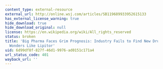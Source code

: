```yaml
---
content_type: external-resource
external_url: http://online.wsj.com/articles/SB119689933952615133
has_external_license_warning: true
hide_download: true
hide_download_original: null
license: https://en.wikipedia.org/wiki/All_rights_reserved
status: broken
title: 'Big Pharma Faces Grim Prognosis: Industry Fails to Find New Drugs to Replace
  Wonders Like Lipitor'
uid: 6d99df8f-827f-46d1-9976-ad0151c171a4
url_status_code: 401
wayback_url: ''
---
```

